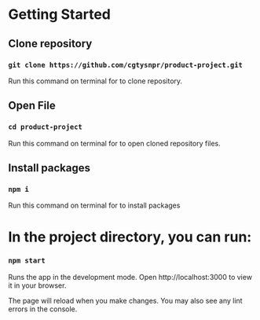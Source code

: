 # Getting Started

## Clone repository

### `git clone https://github.com/cgtysnpr/product-project.git`

Run this command on terminal for to clone repository.

## Open File

### `cd product-project`

Run this command on terminal for to open cloned repository files.

## Install packages

### `npm i`

Run this command on terminal for to install packages

# In the project directory, you can run:

### `npm start`

Runs the app in the development mode.
Open http://localhost:3000 to view it in your browser.

The page will reload when you make changes.
You may also see any lint errors in the console.

